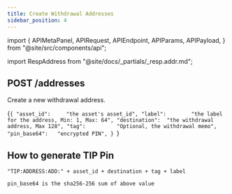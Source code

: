 ```yaml
---
title: Create Withdrawal Addresses
sidebar_position: 4
---
```


import {
  APIMetaPanel,
  APIRequest,
  APIEndpoint,
  APIParams,
  APIPayload,
} from "@site/src/components/api";

import RespAddress from "@site/docs/_partials/_resp.addr.md";

## POST /addresses

Create a new withdrawal address.

<APIEndpoint url="/addresses" />

<APIMetaPanel scope="Authorized" scopeNote="" />

<APIPayload>{`{
  "asset_id":     "the asset's asset_id",
  "label":        "the label for the address, Min: 1, Max: 64",
  "destination":  "the withdrawal address, Max 128",
  "tag":          "Optional, the withdrawal memo",
  "pin_base64":   "encrypted PIN",
}
`}</APIPayload>

## How to generate TIP Pin

```
"TIP:ADDRESS:ADD:" + asset_id + destination + tag + label

pin_base64 is the sha256-256 sum of above value
```

<APIRequest
  title="Create an ETH address"
  method="POST"
  url='/addresses --data &apos;{"asset_id":"43d61dcd-e413-450d-80b8-101d5e903357","label":"Jason ETH Address","pin":"nRF5OyFmO4REG6lcPk1jwKDJrENim791uLe+HH0g7EwQHXK9FgCMJl5RDKbeCNDW","destination":"0x86fa049857e0209aa7d9e616f7eb3b3b78ecfdb0", "tag": "", "label": ""}&apos;'
/>

<RespAddress />
